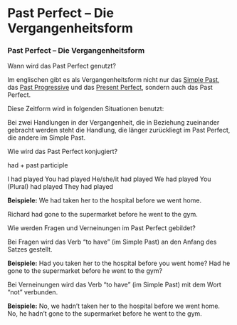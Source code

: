 # Past Perfect – Die Vergangenheitsform

[](http://www.jabbalab.com/blog/wp-content/uploads/2012/01/Past-Perfect.jpg)

### Past Perfect – Die Vergangenheitsform

Wann wird das Past Perfect genutzt?

Im englischen gibt es als Vergangenheitsform nicht nur das [Simple Past](../2866/simple-past-die-vergangenheitsform.html), das [Past Progressive](../2958/past-progressive-die-vergangenheitsform.html) und das [Present Perfect](../3778/present-perfect-die-vergangenheitsform.html), sondern auch das Past Perfect. 

Diese Zeitform wird in folgenden Situationen benutzt:

Bei zwei Handlungen in der Vergangenheit, die in Beziehung zueinander gebracht werden steht die Handlung, die länger zurückliegt im Past Perfect, die andere im Simple Past.

Wie wird das Past Perfect konjugiert?

 had + past participle 

I had played
You had played
He/she/it had played
We had played
You (Plural) had played
They had played

**Beispiele:**
We had taken her to the hospital before we went home.

Richard had gone to the supermarket before he went to the gym.

Wie werden Fragen und Verneinungen im Past Perfect gebildet?

Bei Fragen wird das Verb “to have” (im Simple Past) an den Anfang des Satzes gestellt.

**Beispiele:**
Had you taken her to the hospital before you went home?
Had he gone to the supermarket before he went to the gym?

Bei Verneinungen wird das Verb “to have” (im Simple Past) mit dem Wort “not” verbunden.

**Beispiele:**
No, we hadn’t taken her to the hospital before we went home.
No, he hadn’t gone to the supermarket before he went to the gym.
